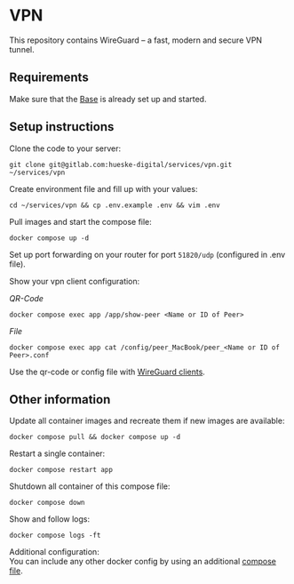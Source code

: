 # VPN

This repository contains WireGuard – a fast, modern and secure VPN tunnel.

## Requirements

Make sure that the [Base](https://gitlab.com/hueske-digital/services/base) is already set up and started.

## Setup instructions

Clone the code to your server:<br>
```
git clone git@gitlab.com:hueske-digital/services/vpn.git ~/services/vpn
```

Create environment file and fill up with your values:<br>
```
cd ~/services/vpn && cp .env.example .env && vim .env
```

Pull images and start the compose file:<br>
```
docker compose up -d
```

Set up port forwarding on your router for port `51820/udp` (configured in .env file).

Show your vpn client configuration:<br>

_QR-Code_
```
docker compose exec app /app/show-peer <Name or ID of Peer>
```

_File_
```
docker compose exec app cat /config/peer_MacBook/peer_<Name or ID of Peer>.conf
```

Use the qr-code or config file with [WireGuard clients](https://www.wireguard.com/install/).

## Other information

Update all container images and recreate them if new images are available:<br>
```
docker compose pull && docker compose up -d
```

Restart a single container:<br>
```
docker compose restart app
```

Shutdown all container of this compose file:<br>
```
docker compose down
```

Show and follow logs:<br>
```
docker compose logs -ft
```

Additional configuration:<br>
You can include any other docker config by using an additional [compose file](https://docs.docker.com/compose/extends/).
